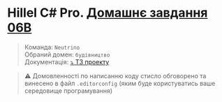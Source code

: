 ﻿# Hillel C# Pro. [Домашнє завдання 06B](https://lms.ithillel.ua/groups/645d0f9f0c133308618837f5/homeworks/650a0fdb61468d128aa8ce11)

> Команда:  `Neutrino`  
> Обраний домен: `будівництво`  
> Документація: [⤵ ТЗ проекту](./TechTasks.md)  

> ⚠ Домовленності по написанню коду стисло обговорено та винесено в файл `.editorconfig` (яким буде користуватись ваше середовище програмування)  